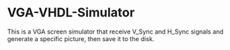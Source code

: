 # VGA-VHDL-Simulator

This is a VGA screen simulator that receive V_Sync and H_Sync signals and generate a specific picture, then save it to the disk.
